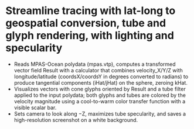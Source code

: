 # Streamline tracing with lat-long to geospatial conversion, tube and glyph rendering, with lighting and specularity

- Reads MPAS-Ocean polydata (mpas.vtp), computes a transformed vector field Result with a calculator that combines velocity_X/Y/Z with longitude/latitude (coordsX/coordsY in degrees converted to radians) to produce tangential components (iHat/jHat) on the sphere, zeroing kHat.
- Visualizes vectors with cone glyphs oriented by Result and a tube filter applied to the input polydata; both glyphs and tubes are colored by the velocity magnitude using a cool-to-warm color transfer function  with a visible scalar bar.
- Sets camera to look along −Z, maximizes tube specularity, and saves a high-resolution screenshot on a white background.
